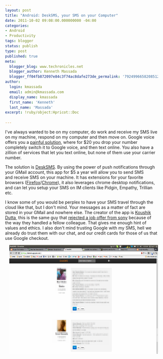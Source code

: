```yaml
---
layout: post
title: "Android: DeskSMS, your SMS on your Computer"
date: 2011-10-02 09:08:00.000000000 -04:00
categories:
- Android
- Productivity
tags: blogger
status: publish
type: post
published: true
meta:
  blogger_blog: www.techronicles.net
  blogger_author: Kenneth Massada
  blogger_ff04fb872097e84c3f74ac8dafe273de_permalink: '7924996658208512106'
author:
  login: kmassada
  email: admin@kmassada.com
  display_name: kmassada
  first_name: 'Kenneth'
  last_name: 'Massada'
excerpt: !ruby/object:Hpricot::Doc

---
```

<p>I've always wanted to be on my computer, do work and receive my SMS live on my machine, respond on my computer and then move on. Google voice offers you a <a href="http://googlevoiceblog.blogspot.com/2011/01/port-your-existing-mobile-number-to.html">painful solution</a>, where for $20 you drop your number completely switch it to Google voice, and then text online. You also have a zillion of services that let you text online, but none of them use your carrier number.</p>
<p>The solution is <a href="https://market.android.com/details?id=com.koushikdutta.desktopsms">DeskSMS</a>. By using the power of push notifications through your GMail account, this app for $5 a year will allow you to send SMS and receive SMS on your machine. It has extensions for your favorite browsers (<a href="https://addons.mozilla.org/en-US/firefox/addon/desksms/">Firefox</a>/<a href="https://chrome.google.com/webstore/detail/nmgcfdmgcfldfkehdgoancleciikdlnf">Chrome</a>), it also leverages chrome desktop notifications, and can let you setup your SMS on IM clients like Pidgin, Empathy, Trillian etc.</p>
<p>I know some of you would be perplex to have your SMS travel through the cloud like that, but I don't mind. Your messages as a matter of fact are stored in your GMail and nowhere else. The creator of the app is <a href="http://www.koushikdutta.com/">Koushik Dutta </a> this is the same guy that <a href="http://www.techdirt.com/articles/20110322/01324413579/top-hacker-rejects-job-offer-sony-over-ps3-jailbreak-legal-strategy.shtml">rejected a job offer from sony</a> because of the way they handled a fellow colleague. That gives me enough hint of values and ethics. I also don't mind trusting Google with my SMS, hell we already do trust them with our chat, and our credit cards for those of us that use Google checkout.</p>
<div class="separator" style="clear:both;text-align:center;"><a href="http://techronilces.files.wordpress.com/2011/10/bd6ba-workspace1_001.png" style="clear:right;float:right;margin-bottom:1em;margin-left:1em;"><img border="0" height="360" src="/images/wp/bd6ba-workspace1_001.png?w=300" width="640" /></a></div>
<p></p>
